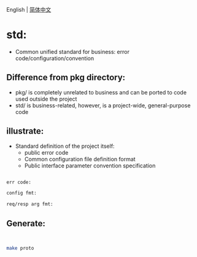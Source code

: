 English | [简体中文](readme.md)
# std:

- Common unified standard for business: error code/configuration/convention

## Difference from pkg directory:

- pkg/ is completely unrelated to business and can be ported to code used outside the project
- std/ is business-related, however, is a project-wide, general-purpose code

## illustrate:

- Standard definition of the project itself:
    - public error code
    - Common configuration file definition format
    - Public interface parameter convention specification



```bash

err code:

config fmt:

req/resp arg fmt:


```



## Generate:


```bash


make proto

```
